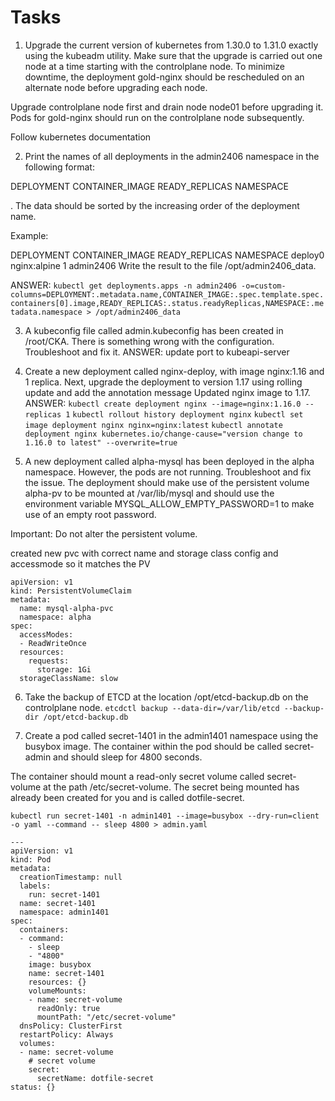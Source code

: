 # Tasks

1. Upgrade the current version of kubernetes from 1.30.0 to 1.31.0 exactly using the kubeadm utility. Make sure that the upgrade is carried out one node at a time starting with the controlplane node. To minimize downtime, the deployment gold-nginx should be rescheduled on an alternate node before upgrading each node.

Upgrade controlplane node first and drain node node01 before upgrading it. Pods for gold-nginx should run on the controlplane node subsequently.

Follow kubernetes documentation

2. Print the names of all deployments in the admin2406 namespace in the following format:

DEPLOYMENT   CONTAINER_IMAGE   READY_REPLICAS   NAMESPACE

<deployment name>   <container image used>   <ready replica count>   <Namespace>
. The data should be sorted by the increasing order of the deployment name.

Example:

DEPLOYMENT   CONTAINER_IMAGE   READY_REPLICAS   NAMESPACE
deploy0   nginx:alpine   1   admin2406
Write the result to the file /opt/admin2406_data.

ANSWER: 
`kubectl get deployments.apps -n admin2406 -o=custom-columns=DEPLOYMENT:.metadata.name,CONTAINER_IMAGE:.spec.template.spec.containers[0].image,READY_REPLICAS:.status.readyReplicas,NAMESPACE:.metadata.namespace > /opt/admin2406_data`

3. A kubeconfig file called admin.kubeconfig has been created in /root/CKA. There is something wrong with the configuration. Troubleshoot and fix it.
ANSWER:
update port to kubeapi-server

4. Create a new deployment called nginx-deploy, with image nginx:1.16 and 1 replica.
Next, upgrade the deployment to version 1.17 using rolling update and add the annotation message
Updated nginx image to 1.17.
ANSWER:
`kubectl create deployment nginx --image=nginx:1.16.0 --replicas 1`
`kubectl rollout history deployment nginx`
`kubectl set image deployment nginx nginx=nginx:latest`
`kubectl annotate deployment nginx kubernetes.io/change-cause="version change to 1.16.0 to latest" --overwrite=true`

5. A new deployment called alpha-mysql has been deployed in the alpha namespace. However, the pods are not running. Troubleshoot and fix the issue. The deployment should make use of the persistent volume alpha-pv to be mounted at /var/lib/mysql and should use the environment variable MYSQL_ALLOW_EMPTY_PASSWORD=1 to make use of an empty root password.

Important: Do not alter the persistent volume.

created new pvc with correct name and storage class config and accessmode so it matches the PV

```
apiVersion: v1
kind: PersistentVolumeClaim
metadata:
  name: mysql-alpha-pvc
  namespace: alpha
spec:
  accessModes:
  - ReadWriteOnce
  resources:
    requests:
      storage: 1Gi
  storageClassName: slow
```

6. Take the backup of ETCD at the location /opt/etcd-backup.db on the controlplane node.
`etcdctl backup --data-dir=/var/lib/etcd --backup-dir /opt/etcd-backup.db`

7. Create a pod called secret-1401 in the admin1401 namespace using the busybox image. The container within the pod should be called secret-admin and should sleep for 4800 seconds.

The container should mount a read-only secret volume called secret-volume at the path /etc/secret-volume. The secret being mounted has already been created for you and is called dotfile-secret.

`kubectl run secret-1401 -n admin1401 --image=busybox --dry-run=client -o yaml --command -- sleep 4800 > admin.yaml`
```
---
apiVersion: v1
kind: Pod
metadata:
  creationTimestamp: null
  labels:
    run: secret-1401
  name: secret-1401
  namespace: admin1401
spec:
  containers:
  - command:
    - sleep
    - "4800"
    image: busybox
    name: secret-1401
    resources: {}
    volumeMounts:
    - name: secret-volume
      readOnly: true
      mountPath: "/etc/secret-volume"
  dnsPolicy: ClusterFirst
  restartPolicy: Always
  volumes:
  - name: secret-volume
    # secret volume
    secret:
      secretName: dotfile-secret
status: {}
```
